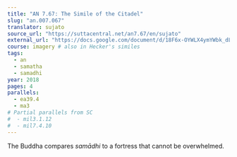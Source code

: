 ```yaml
---
title: "AN 7.67: The Simile of the Citadel"
slug: "an.007.067"
translator: sujato
source_url: "https://suttacentral.net/an7.67/en/sujato"
external_url: "https://docs.google.com/document/d/18F6x-OYWLX4ymYWbk_dLkFkTzDVR9K14SMgnj6eM-CQ/edit"
course: imagery # also in Hecker's similes
tags:
  - an
  - samatha
  - samadhi
year: 2018
pages: 4
parallels:
  - ea39.4
  - ma3
# Partial parallels from SC
#  - mil3.1.12
#  - mil7.4.10
---
```


The Buddha compares *samādhi* to a fortress that cannot be overwhelmed.
